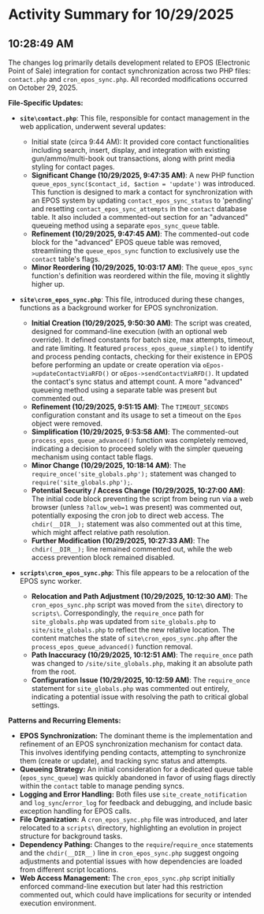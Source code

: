 # Activity Summary for 10/29/2025

## 10:28:49 AM
The changes log primarily details development related to EPOS (Electronic Point of Sale) integration for contact synchronization across two PHP files: `contact.php` and `cron_epos_sync.php`. All recorded modifications occurred on October 29, 2025.

**File-Specific Updates:**

*   **`site\contact.php`**: This file, responsible for contact management in the web application, underwent several updates:
    *   Initial state (circa 9:44 AM): It provided core contact functionalities including search, insert, display, and integration with existing gun/ammo/multi-book out transactions, along with print media styling for contact pages.
    *   **Significant Change (10/29/2025, 9:47:35 AM)**: A new PHP function `queue_epos_sync($contact_id, $action = 'update')` was introduced. This function is designed to mark a contact for synchronization with an EPOS system by updating `contact_epos_sync_status` to 'pending' and resetting `contact_epos_sync_attempts` in the `contact` database table. It also included a commented-out section for an "advanced" queueing method using a separate `epos_sync_queue` table.
    *   **Refinement (10/29/2025, 9:47:45 AM)**: The commented-out code block for the "advanced" EPOS queue table was removed, streamlining the `queue_epos_sync` function to exclusively use the `contact` table's flags.
    *   **Minor Reordering (10/29/2025, 10:03:17 AM)**: The `queue_epos_sync` function's definition was reordered within the file, moving it slightly higher up.

*   **`site\cron_epos_sync.php`**: This file, introduced during these changes, functions as a background worker for EPOS synchronization.
    *   **Initial Creation (10/29/2025, 9:50:30 AM)**: The script was created, designed for command-line execution (with an optional web override). It defined constants for batch size, max attempts, timeout, and rate limiting. It featured `process_epos_queue_simple()` to identify and process pending contacts, checking for their existence in EPOS before performing an update or create operation via `oEpos->updateContactViaRFD()` or `oEpos->sendContactViaRFD()`. It updated the contact's sync status and attempt count. A more "advanced" queueing method using a separate table was present but commented out.
    *   **Refinement (10/29/2025, 9:51:15 AM)**: The `TIMEOUT_SECONDS` configuration constant and its usage to set a timeout on the `Epos` object were removed.
    *   **Simplification (10/29/2025, 9:53:58 AM)**: The commented-out `process_epos_queue_advanced()` function was completely removed, indicating a decision to proceed solely with the simpler queueing mechanism using contact table flags.
    *   **Minor Change (10/29/2025, 10:18:14 AM)**: The `require_once('site_globals.php');` statement was changed to `require('site_globals.php');`.
    *   **Potential Security / Access Change (10/29/2025, 10:27:00 AM)**: The initial code block preventing the script from being run via a web browser (unless `?allow_web=1` was present) was commented out, potentially exposing the cron job to direct web access. The `chdir(__DIR__);` statement was also commented out at this time, which might affect relative path resolution.
    *   **Further Modification (10/29/2025, 10:27:33 AM)**: The `chdir(__DIR__);` line remained commented out, while the web access prevention block remained disabled.

*   **`scripts\cron_epos_sync.php`**: This file appears to be a relocation of the EPOS sync worker.
    *   **Relocation and Path Adjustment (10/29/2025, 10:12:30 AM)**: The `cron_epos_sync.php` script was moved from the `site\` directory to `scripts\`. Correspondingly, the `require_once` path for `site_globals.php` was updated from `site_globals.php` to `site/site_globals.php` to reflect the new relative location. The content matches the state of `site\cron_epos_sync.php` after the `process_epos_queue_advanced()` function removal.
    *   **Path Inaccuracy (10/29/2025, 10:12:51 AM)**: The `require_once` path was changed to `/site/site_globals.php`, making it an absolute path from the root.
    *   **Configuration Issue (10/29/2025, 10:12:59 AM)**: The `require_once` statement for `site_globals.php` was commented out entirely, indicating a potential issue with resolving the path to critical global settings.

**Patterns and Recurring Elements:**

*   **EPOS Synchronization:** The dominant theme is the implementation and refinement of an EPOS synchronization mechanism for contact data. This involves identifying pending contacts, attempting to synchronize them (create or update), and tracking sync status and attempts.
*   **Queueing Strategy:** An initial consideration for a dedicated queue table (`epos_sync_queue`) was quickly abandoned in favor of using flags directly within the `contact` table to manage pending syncs.
*   **Logging and Error Handling:** Both files use `site_create_notification` and `log_sync`/`error_log` for feedback and debugging, and include basic exception handling for EPOS calls.
*   **File Organization:** A `cron_epos_sync.php` file was introduced, and later relocated to a `scripts\` directory, highlighting an evolution in project structure for background tasks.
*   **Dependency Pathing:** Changes to the `require`/`require_once` statements and the `chdir(__DIR__)` line in `cron_epos_sync.php` suggest ongoing adjustments and potential issues with how dependencies are loaded from different script locations.
*   **Web Access Management:** The `cron_epos_sync.php` script initially enforced command-line execution but later had this restriction commented out, which could have implications for security or intended execution environment.